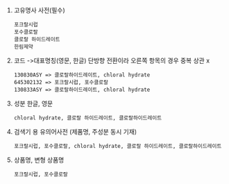 1. 고유명사 사전(필수)
    
    ```
    포크랄시럽
    포수클로랄
    클로랄 하이드레이트
    한림제약
    ```
    
2. 코드 ->대표명칭(영문, 한글) 단방향 전환이라 오른쪽 항목의 경우 중복 상관 x
    
    ```
    130830ASY => 클로랄하이드레이트, chloral hydrate
    645302132 => 포크랄시럽, 포수클로랄
    130833ASY => 클로랄하이드레이트, chloral hydrate
    ```
    
3. 성분 한글, 영문
    
    ```
    chloral hydrate, 클로랄 하이드레이트, 클로랄하이드레이트
    ```
    
4. 검색기 용 유의어사전 (제품명, 주성분 동시 기재)
    
    ```
    포크랄시럽, 포수클로랄, chloral hydrate, 클로랄 하이드레이트, 클로랄하이드레이트
    ```
    
5. 상품명, 변형 상품명
    
    ```
    포크랄시럽, 포수클로랄
    ```